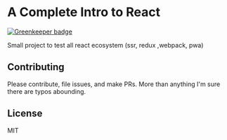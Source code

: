# A Complete Intro to React

[![Greenkeeper badge](https://badges.greenkeeper.io/sepiropht/lippicture.svg)](https://greenkeeper.io/)

Small project to test all react ecosystem (ssr, redux ,webpack, pwa)

## Contributing

Please contribute, file issues, and make PRs. More than anything I'm sure there are typos abounding.

## License

MIT

[gh-page]: http://btholt.github.io/complete-intro-to-react/
